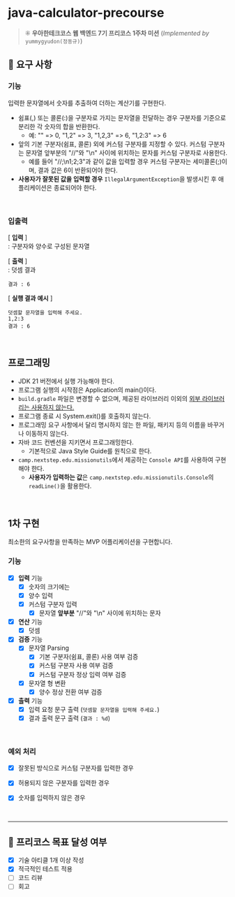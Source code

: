 # java-calculator-precourse
> ⁜ **우아한테크코스 웹 백엔드 7기 프리코스 1주차 미션** (_Implemented by_ `yummygyudon(정동규)`)
 
## 📝 요구 사항
### 기능
입력한 문자열에서 숫자를 추출하여 더하는 계산기를 구현한다.
- 쉼표(,) 또는 콜론(:)을 구분자로 가지는 문자열을 전달하는 경우 구분자를 기준으로 분리한 각 숫자의 합을 반환한다.
  - 예: "" => 0, "1,2" => 3, "1,2,3" => 6, "1,2:3" => 6
- 앞의 기본 구분자(쉼표, 콜론) 외에 커스텀 구분자를 지정할 수 있다. 커스텀 구분자는 문자열 앞부분의 "//"와 "\n" 사이에 위치하는 문자를 커스텀 구분자로 사용한다.
  - 예를 들어 "//;\n1;2;3"과 같이 값을 입력할 경우 커스텀 구분자는 세미콜론(;)이며, 결과 값은 6이 반환되어야 한다.
- **사용자가 잘못된 값을 입력할 경우** `IllegalArgumentException`을 발생시킨 후 애플리케이션은 종료되어야 한다.

<br/>

### 입출력
[ **입력** ]<br/>
: 구분자와 양수로 구성된 문자열

[ **출력** ]<br/>
: 덧셈 결과<br/>
```
결과 : 6
```

[ **실행 결과 예시** ]
```
덧셈할 문자열을 입력해 주세요.
1,2:3
결과 : 6
```

<br/>

## 프로그래밍
- JDK 21 버전에서 실행 가능해야 한다.
- 프로그램 실행의 시작점은 Application의 main()이다.
- `build.gradle` 파일은 변경할 수 없으며, 제공된 라이브러리 이외의 <u>외부 라이브러리는 사용하지 않는다.</u>
- 프로그램 종료 시 System.exit()를 호출하지 않는다.
- 프로그래밍 요구 사항에서 달리 명시하지 않는 한 파일, 패키지 등의 이름을 바꾸거나 이동하지 않는다.
- 자바 코드 컨벤션을 지키면서 프로그래밍한다.
  - 기본적으로 Java Style Guide를 원칙으로 한다.
- `camp.nextstep.edu.missionutils`에서 제공하는 `Console API`를 사용하여 구현해야 한다.
  - **사용자가 입력하는 값**은 `camp.nextstep.edu.missionutils.Console`의 `readLine()`을 활용한다.

<br/>


## 1차 구현
최소한의 요구사항을 만족하는 MVP 어플리케이션을 구현합니다.

### 기능

- [x] **입력** 기능
  - [x] 숫자의 크기에는 
  - [x] 양수 입력
  - [x] 커스텀 구분자 입력
    - [x]  문자열 **앞부분** "//"와 "\n" 사이에 위치하는 문자
- [x] **연산** 기능
  - [x] 덧셈
- [x] **검증** 기능
  - [x] 문자열 Parsing
    - [x] 기본 구분자(쉼표, 콜론) 사용 여부 검증
    - [x] 커스텀 구분자 사용 여부 검증
    - [x] 커스텀 구분자 정상 입력 여부 검증
  - [x] 문자열 형 변환
    - [x] 양수 정상 전환 여부 검증
- [x] **출력** 기능
  - [x] 입력 요청 문구 출력 (`덧셈할 문자열을 입력해 주세요.`)
  - [x] 결과 출력 문구 출력 (`결과 : %d`)

<br/>

### 예외 처리
- [x] 잘못된 방식으로 커스텀 구분자를 입력한 경우
- [x] 허용되지 않은 구분자를 입력한 경우
- [x] 숫자를 입력하지 않은 경우


<br/>

---
## 🚀 프리코스 목표 달성 여부
- [x] 기술 아티클 1개 이상 작성
- [x] 적극적인 테스트 적용
- [ ] 코드 리뷰
- [ ] 회고
